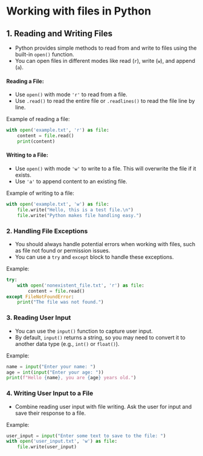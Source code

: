 # Working with files in Python

## 1. **Reading and Writing Files**
   - Python provides simple methods to read from and write to files using the built-in `open()` function.
   - You can open files in different modes like read (`r`), write (`w`), and append (`a`).

   #### Reading a File:
   - Use `open()` with mode `'r'` to read from a file.
   - Use `.read()` to read the entire file or `.readlines()` to read the file line by line.

   Example of reading a file:
   ```python
   with open('example.txt', 'r') as file:
       content = file.read()
       print(content)
   ```

   #### Writing to a File:
   - Use `open()` with mode `'w'` to write to a file. This will overwrite the file if it exists.
   - Use `'a'` to append content to an existing file.

   Example of writing to a file:
   ```python
   with open('example.txt', 'w') as file:
       file.write("Hello, this is a test file.\n")
       file.write("Python makes file handling easy.")
   ```

   ### 2. **Handling File Exceptions**
   - You should always handle potential errors when working with files, such as file not found or permission issues.
   - You can use a `try` and `except` block to handle these exceptions.

   Example:
   ```python
   try:
       with open('nonexistent_file.txt', 'r') as file:
           content = file.read()
   except FileNotFoundError:
       print("The file was not found.")
   ```

### 3. **Reading User Input**
   - You can use the `input()` function to capture user input.
   - By default, `input()` returns a string, so you may need to convert it to another data type (e.g., `int()` or `float()`).

   Example:
   ```python
   name = input("Enter your name: ")
   age = int(input("Enter your age: "))
   print(f"Hello {name}, you are {age} years old.")
   ```

### 4. **Writing User Input to a File**
   - Combine reading user input with file writing. Ask the user for input and save their response to a file.

   Example:
   ```python
   user_input = input("Enter some text to save to the file: ")
   with open('user_input.txt', 'w') as file:
       file.write(user_input)
   ```

